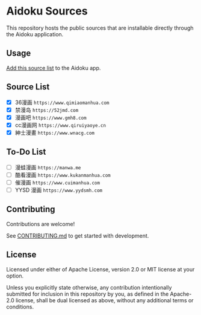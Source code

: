 # Aidoku Sources
This repository hosts the public sources that are installable directly through the Aidoku application.

## Usage
[Add this source list](https://aidoku.app/add-source-list/?url=https://raw.githubusercontent.com/WhisperKit/zh-sources/gh-pages/) to the Aidoku app.

## Source List

- [x] 36漫画 `https://www.qimiaomanhua.com`
- [x] 禁漫岛 `https://52jmd.com`
- [x] 漫画吧 `https://www.gmh8.com`
- [x] cc漫画网 `https://www.qiruiyaoye.cn`
- [x] 紳士漫畫 `https://www.wnacg.com`

## To-Do List

- [ ] 漫蛙漫画 `https://manwa.me`
- [ ] 酷看漫画 `https://www.kukanmanhua.com`
- [ ] 催漫画 `https://www.cuimanhua.com`
- [ ] YYSD 漫画 `https://www.yydsmh.com`

## Contributing
Contributions are welcome!

See [CONTRIBUTING.md](./.github/CONTRIBUTING.md) to get started with development.

## License
Licensed under either of Apache License, version 2.0 or MIT license at your option.

Unless you explicitly state otherwise, any contribution intentionally submitted for inclusion in this repository by you, as defined in the Apache-2.0 license, shall be dual licensed as above, without any additional terms or conditions.
